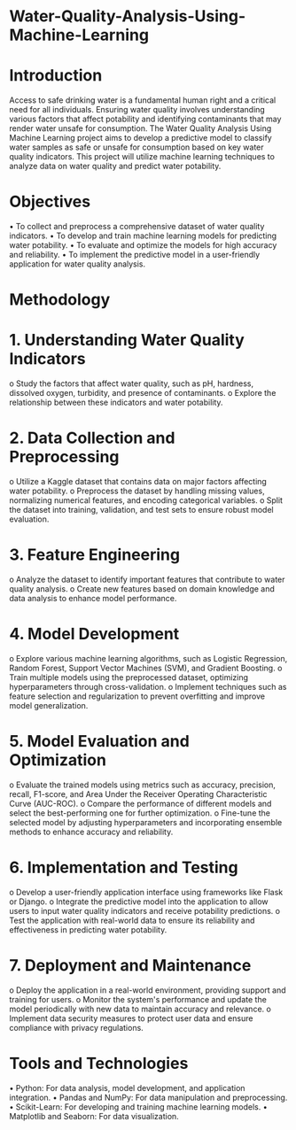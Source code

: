# Water-Quality-Analysis-Using-Machine-Learning
# Introduction
Access to safe drinking water is a fundamental human right and a critical need for all individuals. 
Ensuring water quality involves understanding various factors that affect potability and identifying 
contaminants that may render water unsafe for consumption. The Water Quality Analysis Using 
Machine Learning project aims to develop a predictive model to classify water samples as safe or unsafe 
for consumption based on key water quality indicators. This project will utilize machine learning 
techniques to analyze data on water quality and predict water potability.
# Objectives
• To collect and preprocess a comprehensive dataset of water quality indicators.
• To develop and train machine learning models for predicting water potability.
• To evaluate and optimize the models for high accuracy and reliability.
• To implement the predictive model in a user-friendly application for water quality analysis.
# Methodology
# 1. Understanding Water Quality Indicators
o Study the factors that affect water quality, such as pH, hardness, dissolved oxygen, 
turbidity, and presence of contaminants.
o Explore the relationship between these indicators and water potability.
# 2. Data Collection and Preprocessing
o Utilize a Kaggle dataset that contains data on major factors affecting water potability.
o Preprocess the dataset by handling missing values, normalizing numerical features, and 
encoding categorical variables.
o Split the dataset into training, validation, and test sets to ensure robust model 
evaluation.
# 3. Feature Engineering
o Analyze the dataset to identify important features that contribute to water quality 
analysis.
o Create new features based on domain knowledge and data analysis to enhance model 
performance.
# 4. Model Development
o Explore various machine learning algorithms, such as Logistic Regression, Random 
Forest, Support Vector Machines (SVM), and Gradient Boosting.
o Train multiple models using the preprocessed dataset, optimizing hyperparameters 
through cross-validation.
o Implement techniques such as feature selection and regularization to prevent overfitting 
and improve model generalization.
# 5. Model Evaluation and Optimization
o Evaluate the trained models using metrics such as accuracy, precision, recall, F1-score, 
and Area Under the Receiver Operating Characteristic Curve (AUC-ROC).
o Compare the performance of different models and select the best-performing one for 
further optimization.
o Fine-tune the selected model by adjusting hyperparameters and incorporating ensemble 
methods to enhance accuracy and reliability.
# 6. Implementation and Testing
o Develop a user-friendly application interface using frameworks like Flask or Django.
o Integrate the predictive model into the application to allow users to input water quality 
indicators and receive potability predictions.
o Test the application with real-world data to ensure its reliability and effectiveness in 
predicting water potability.
# 7. Deployment and Maintenance
o Deploy the application in a real-world environment, providing support and training for 
users.
o Monitor the system's performance and update the model periodically with new data to 
maintain accuracy and relevance.
o Implement data security measures to protect user data and ensure compliance with 
privacy regulations.
# Tools and Technologies
• Python: For data analysis, model development, and application integration.
• Pandas and NumPy: For data manipulation and preprocessing.
• Scikit-Learn: For developing and training machine learning models.
• Matplotlib and Seaborn: For data visualization.
